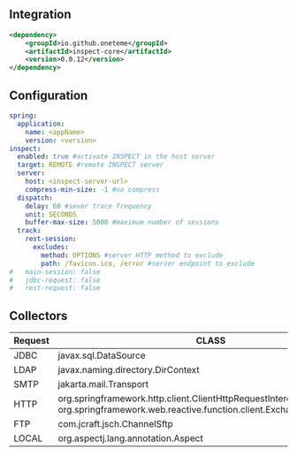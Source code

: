 
## Integration
```XML
<dependency>
    <groupId>io.github.oneteme</groupId>
    <artifactId>inspect-core</artifactId>
    <version>0.0.12</version>
</dependency>
```

## Configuration
```YAML
spring:
  application:
    name: <appName>
    version: <version>
inspect:
  enabled: true #activate INSPECT in the host server
  target: REMOTE #remote INSPECT server
  server:
    host: <inspect-server-url>
    compress-min-size: -1 #no compress
  dispatch:
    delay: 60 #sever trace frequency
    unit: SECONDS
    buffer-max-size: 5000 #maximum number of sessions
  track:
    rest-session:
      excludes:
        method: OPTIONS #server HTTP method to exclude
        path: /favicon.ico, /error #server endpoint to exclude
#   main-session: false
#   jdbc-request: false
#   rest-request: false

```
## Collectors

| Request  | CLASS        |
|----------|--------------|
| JDBC     | javax.sql.DataSource |
| LDAP     | javax.naming.directory.DirContext |
| SMTP     | jakarta.mail.Transport |
| HTTP     | org.springframework.http.client.ClientHttpRequestInterceptor <br> org.springframework.web.reactive.function.client.ExchangeFilterFunction |
| FTP      | com.jcraft.jsch.ChannelSftp |
| LOCAL    | org.aspectj.lang.annotation.Aspect |
